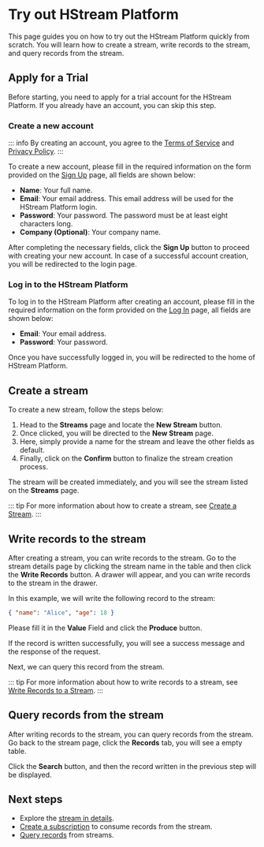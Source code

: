# Try out HStream Platform

This page guides you on how to try out the HStream Platform quickly from scratch.
You will learn how to create a stream, write records to the stream, and query records from the stream.

## Apply for a Trial

Before starting, you need to apply for a trial account for the HStream Platform.
If you already have an account, you can skip this step.

### Create a new account

::: info
By creating an account, you agree to the [Terms of Service](https://www.emqx.com/en/policy/terms-of-use) and [Privacy Policy](https://www.emqx.com/en/policy/privacy-policy).
:::

To create a new account, please fill in the required information on the form provided on the [Sign Up](https://dev.cloud.hstream.io/app/signup) page, all fields are shown below:

- **Name**: Your full name.
- **Email**: Your email address. This email address will be used for the HStream Platform login.
- **Password**: Your password. The password must be at least eight characters long.
- **Company (Optional)**: Your company name.

After completing the necessary fields, click the **Sign Up** button to proceed with creating your new account. In case of a successful account creation, you will be redirected to the login page.

### Log in to the HStream Platform

To log in to the HStream Platform after creating an account, please fill in the required information on the form provided on the [Log In](https://dev.cloud.hstream.io/app/login) page, all fields are shown below:

- **Email**: Your email address.
- **Password**: Your password.

Once you have successfully logged in, you will be redirected to the home of HStream Platform.

## Create a stream

To create a new stream, follow the steps below:

1. Head to the **Streams** page and locate the **New Stream** button.
2. Once clicked, you will be directed to the **New Stream** page.
3. Here, simply provide a name for the stream and leave the other fields as default.
4. Finally, click on the **Confirm** button to finalize the stream creation process.

The stream will be created immediately, and you will see the stream listed on the **Streams** page.

::: tip
For more information about how to create a stream, see [Create a Stream](../write/create-a-stream-in-platform.md).
:::

## Write records to the stream

After creating a stream, you can write records to the stream. Go to the stream details page by clicking the stream name in the table and
then click the **Write Records** button. A drawer will appear, and you can write records to the stream in the drawer.

In this example, we will write the following record to the stream:

```json
{ "name": "Alice", "age": 18 }
```

Please fill it in the **Value** Field and click the **Produce** button.

If the record is written successfully, you will see a success message and the response
of the request.

Next, we can query this record from the stream.

::: tip
For more information about how to write records to a stream, see [Write Records to a Stream](../manage-streams/write-records-to-a-stream.md).
:::

## Query records from the stream

After writing records to the stream, you can query records from the stream. Go back
to the stream page, click the **Records** tab, you will see a empty table.

Click the **Search** button, and then the record written in the previous step will be displayed.

## Next steps

- Explore the [stream in details](../manage-streams/stream-details.md).
- [Create a subscription](../manage-subscriptions/create-a-subscription.md) to consume records from the stream.
- [Query records](../data-query/query-records.md) from streams.

